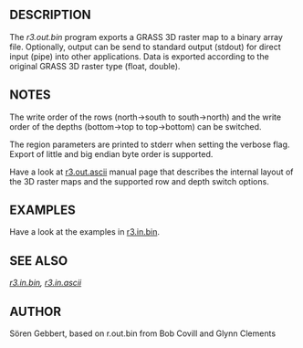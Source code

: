 
## DESCRIPTION

The *r3.out.bin* program exports a GRASS 3D raster map to a binary array
file. Optionally, output can be send to standard output (stdout) for direct
input (pipe) into other applications. Data is exported according to the
original GRASS 3D raster type (float, double).

## NOTES

The write order of the rows (north->south to south->north) and
the write order of the depths (bottom->top to top->bottom) can be switched.

The region parameters are printed to stderr when setting the verbose flag.
Export of little and big endian byte order is supported.

Have a look at [r3.out.ascii](r3.out.ascii.html) manual page that
describes the internal layout of the 3D raster maps and the supported
row and depth switch options.

## EXAMPLES

Have a look at the examples in [r3.in.bin](r3.in.bin.html).

## SEE ALSO

*[r3.in.bin](r3.in.bin.html),
[r3.in.ascii](r3.in.ascii.html)*

## AUTHOR

Sören Gebbert, based on r.out.bin from Bob Covill and Glynn Clements
